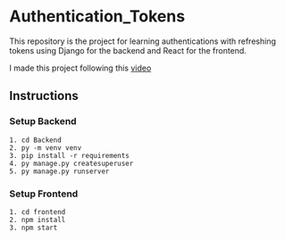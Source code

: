 # Authentication_Tokens

This repository is the project for learning authentications with refreshing tokens using Django for the backend and React for the frontend.

I made this project following this  [video](https://www.youtube.com/watch?v=xjMP0hspNLE)

## Instructions

### Setup Backend
    1. cd Backend
    2. py -m venv venv
    3. pip install -r requirements
    4. py manage.py createsuperuser
    5. py manage.py runserver

### Setup Frontend
    1. cd frontend
    2. npm install
    3. npm start